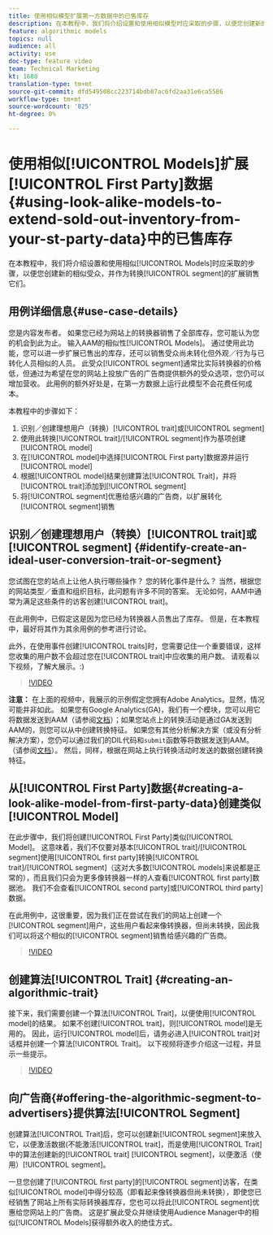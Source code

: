 ```yaml
---
title: 使用相似模型扩展第一方数据中的已售库存
description: 在本教程中，我们将介绍设置和使用相似模型时应采取的步骤，以便您创建新的相似受众，并将它们作为转化细分的扩展进行销售。
feature: algorithmic models
topics: null
audience: all
activity: use
doc-type: feature video
team: Technical Marketing
kt: 1688
translation-type: tm+mt
source-git-commit: dfd549508cc223714bdb07ac6fd2aa31e6ca5586
workflow-type: tm+mt
source-wordcount: '825'
ht-degree: 0%

---
```



# 使用相似[!UICONTROL Models]扩展[!UICONTROL First Party]数据{#using-look-alike-models-to-extend-sold-out-inventory-from-your-st-party-data}中的已售库存

在本教程中，我们将介绍设置和使用相似[!UICONTROL Models]时应采取的步骤，以便您创建新的相似受众，并作为转换[!UICONTROL segment]的扩展销售它们。

## 用例详细信息{#use-case-details}

您是内容发布者。 如果您已经为网站上的转换器销售了全部库存，您可能认为您的机会到此为止。 输入AAM的相似性[!UICONTROL Models]。 通过使用此功能，您可以进一步扩展已售出的库存，还可以销售受众尚未转化但外观／行为与已转化人员相似的人员。 此受众[!UICONTROL segment]通常比实际转换器的价格低，但通过为希望在您的网站上投放广告的广告商提供额外的受众选项，您仍可以增加营收。 此用例的额外好处是，在第一方数据上运行此模型不会花费任何成本。

本教程中的步骤如下：

1. 识别／创建理想用户（转换）[!UICONTROL trait]或[!UICONTROL segment]
1. 使用此转换[!UICONTROL trait]/[!UICONTROL segment]作为基项创建[!UICONTROL model]
1. 在[!UICONTROL model]中选择[!UICONTROL First party]数据源并运行[!UICONTROL model]
1. 根据[!UICONTROL model]结果创建算法[!UICONTROL Trait]，并将[!UICONTROL trait]添加到[!UICONTROL segment]
1. 将[!UICONTROL segment]优惠给感兴趣的广告商，以扩展转化[!UICONTROL segment]销售

## 识别／创建理想用户（转换）[!UICONTROL trait]或[!UICONTROL segment] {#identify-create-an-ideal-user-conversion-trait-or-segment}

您试图在您的站点上让他人执行哪些操作？ 您的转化事件是什么？ 当然，根据您的网站类型／垂直和组织目标，此问题有许多不同的答案。 无论如何，AAM中通常为满足这些条件的访客创建[!UICONTROL trait]。

在此用例中，已假定这是因为您已经为转换器人员售出了库存。 但是，在本教程中，最好将其作为其余用例的参考进行讨论。

此外，在使用事件创建[!UICONTROL traits]时，您需要记住一个重要错误，这样您收集的用户数不会超过您在[!UICONTROL trait]中应收集的用户数。 请观看以下视频，了解大展示。:)

>[!VIDEO](https://video.tv.adobe.com/v/23431/?quality=12)

**注意：** 在上面的视频中，我展示的示例假定您拥有Adobe Analytics。显然，情况可能并非如此。 如果您有Google Analytics(GA)，我们有一个模块，您可以用它将数据发送到AAM（请参阅[文档](https://marketing.adobe.com/resources/help/en_US/aam/dil-google-universal-analytics.html)）；如果您站点上的转换活动是通过GA发送到AAM的，则您可以从中创建转换特征。 如果您有其他分析解决方案（或没有分析解决方案），您仍可以通过我们的DIL代码和`submit`函数等将数据发送到AAM。 （请参阅[文档](https://marketing.adobe.com/resources/help/en_US/aam/c_dil.html)）。 然后，同样，根据在网站上执行转换活动时发送的数据创建转换特征。

## 从[!UICONTROL First Party]数据{#creating-a-look-alike-model-from-first-party-data}创建类似[!UICONTROL Model]

在此步骤中，我们将创建[!UICONTROL First Party]类似[!UICONTROL Model]。 这意味着，我们不仅要对基本[!UICONTROL trait]/[!UICONTROL segment]使用[!UICONTROL first party]转换[!UICONTROL trait]/[!UICONTROL segment]（这对大多数[!UICONTROL models]来说都是正常的），而且我们只会为更多像转换器一样的人查看[!UICONTROL first party]数据池。 我们不会查看[!UICONTROL second party]或[!UICONTROL third party]数据。

在此用例中，这很重要，因为我们正在尝试在我们的网站上创建一个[!UICONTROL segment]用户，这些用户看起来像转换器，但尚未转换，因此我们可以将这个相似的[!UICONTROL segment]销售给感兴趣的广告商。

>[!VIDEO](https://video.tv.adobe.com/v/23504/?quality-12)

## 创建算法[!UICONTROL Trait] {#creating-an-algorithmic-trait}

接下来，我们需要创建一个算法[!UICONTROL Trait]，以便使用[!UICONTROL model]的结果。 如果不创建[!UICONTROL trait]，则[!UICONTROL model]是无用的。 因此，运行[!UICONTROL model]后，请务必进入[!UICONTROL trait]对话框并创建一个算法[!UICONTROL Trait]。 以下视频将逐步介绍这一过程，并显示一些提示。

>[!VIDEO](https://video.tv.adobe.com/v/23523/?quality=12)

## 向广告商{#offering-the-algorithmic-segment-to-advertisers}提供算法[!UICONTROL Segment]

创建算法[!UICONTROL Trait]后，您可以创建新[!UICONTROL segment]来放入它，以便激活数据(不能激活[!UICONTROL trait]，而是使用[!UICONTROL Trait]中的算法创建新的[!UICONTROL trait] [!UICONTROL segment]，以便激活（使用）[!UICONTROL segment]。

一旦您创建了[!UICONTROL first party]的[!UICONTROL segment]访客，在类似[!UICONTROL model]中得分较高（即看起来像转换器但尚未转换），即使您已经销售了网站上所有实际转换器库存，您也可以将此[!UICONTROL segment]优惠给您网站上的广告商。 这是扩展此受众并继续使用Audience Manager中的相似[!UICONTROL Models]获得额外收入的绝佳方式。
